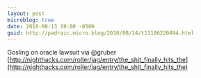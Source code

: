 ```yaml
---
layout: post
microblog: true
date: 2010-08-13 19:00 -0500
guid: http://padraic.micro.blog/2010/08/14/t21106220494.html
---
```

Gosling on oracle lawsuit via @gruber  [http://nighthacks.com/roller/jag/entry/the_shit_finally_hits_the](http://nighthacks.com/roller/jag/entry/the_shit_finally_hits_the)
